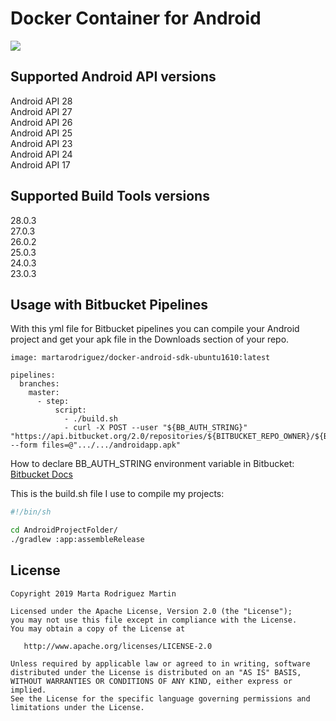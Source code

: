 # Docker Container for Android
[![](https://images.microbadger.com/badges/image/martarodriguez/docker-android-sdk.svg)](https://microbadger.com/images/martarodriguez/docker-android-sdk "Get your own image badge on microbadger.com")

## Supported Android API versions

Android API 28\
Android API 27\
Android API 26\
Android API 25\
Android API 23\
Android API 24\
Android API 17

## Supported Build Tools versions

28.0.3\
27.0.3\
26.0.2\
25.0.3\
24.0.3\
23.0.3

## Usage with Bitbucket Pipelines

With this yml file for Bitbucket pipelines you can compile your Android project and get your apk file in the Downloads section of your repo.

```
image: martarodriguez/docker-android-sdk-ubuntu1610:latest

pipelines:
  branches:
    master:
      - step:
          script:
            - ./build.sh
            - curl -X POST --user "${BB_AUTH_STRING}" "https://api.bitbucket.org/2.0/repositories/${BITBUCKET_REPO_OWNER}/${BITBUCKET_REPO_SLUG}/downloads" --form files=@".../.../androidapp.apk"
```

How to declare BB_AUTH_STRING environment variable in Bitbucket: [Bitbucket Docs](https://confluence.atlassian.com/bitbucket/deploy-build-artifacts-to-bitbucket-downloads-872124574.html)

This is the build.sh file I use to compile my projects:

```bash
#!/bin/sh

cd AndroidProjectFolder/
./gradlew :app:assembleRelease
```


License
-------

    Copyright 2019 Marta Rodriguez Martin

    Licensed under the Apache License, Version 2.0 (the "License");
    you may not use this file except in compliance with the License.
    You may obtain a copy of the License at

       http://www.apache.org/licenses/LICENSE-2.0

    Unless required by applicable law or agreed to in writing, software
    distributed under the License is distributed on an "AS IS" BASIS,
    WITHOUT WARRANTIES OR CONDITIONS OF ANY KIND, either express or implied.
    See the License for the specific language governing permissions and
    limitations under the License.